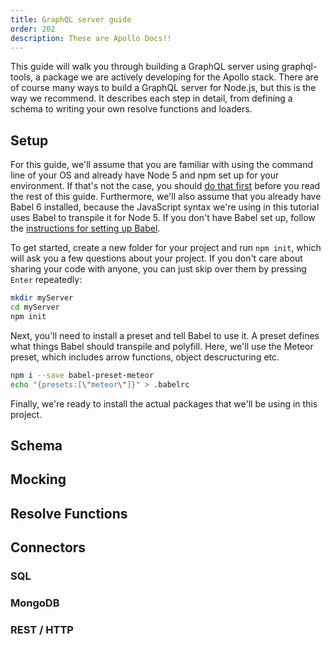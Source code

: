 ```yaml
---
title: GraphQL server guide
order: 202
description: These are Apollo Docs!!
---
```


This guide will walk you through building a GraphQL server using graphql-tools, a package we are actively developing for the Apollo stack. There are of course many ways to build a GraphQL server for Node.js, but this is the way we recommend. It describes each step in detail, from defining a schema to writing your own resolve functions and loaders.

## Setup
For this guide, we'll assume that you are familiar with using the command line of your OS and already have Node 5 and npm set up for your environment.
If that's not the case, you should [do that first](https://nodejs.org/en/download/package-manager/) before you read the rest of this guide.
Furthermore, we'll also assume that you already have Babel 6 installed, because the JavaScript syntax we're using in this tutorial uses Babel to transpile it for Node 5. If you don't have Babel set up, follow the [instructions for setting up Babel](https://babeljs.io/blog/2015/10/31/setting-up-babel-6).

To get started, create a new folder for your project and run `npm init`, which will ask you a few questions about your project. If you don't care about sharing your code with anyone, you can just skip over them by pressing `Enter` repeatedly:
```bash
mkdir myServer
cd myServer
npm init
```

Next, you'll need to install a preset and tell Babel to use it. A preset defines what things Babel should transpile and polyfill. Here, we'll use the Meteor preset, which includes arrow functions, object descructuring etc.
```bash
npm i --save babel-preset-meteor
echo "{presets:[\"meteor\"]}" > .babelrc
```

Finally, we're ready to install the actual packages that we'll be using in this project.

## Schema

## Mocking

## Resolve Functions

## Connectors

### SQL

### MongoDB

### REST / HTTP
